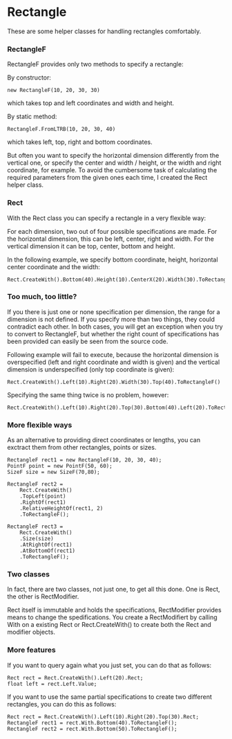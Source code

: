 Rectangle
=========

These are some helper classes for handling rectangles comfortably.

### RectangleF

RectangleF provides only two methods to specify a rectangle: 

By constructor: 

	new RectangleF(10, 20, 30, 30)

which takes top and left coordinates and width and height.

By static method: 

	RectangleF.FromLTRB(10, 20, 30, 40)

which takes left, top, right and bottom coordinates.

But often you want to specify the horizontal dimension differently from the vertical one, or specify the center and width / height, or the width and right coordinate, for example.
To avoid the cumbersome task of calculating the required parameters from the given ones each time, I created the Rect helper class.

### Rect

With the Rect class you can specify a rectangle in a very flexible way:

For each dimension, two out of four possible specifications are made. For the horizontal dimension, this can be left, center, right and width. For the vertical dimension it can be top, center, bottom and height.

In the following example, we specify bottom coordinate, height, horizontal center coordinate and the width:

	Rect.CreateWith().Bottom(40).Height(10).CenterX(20).Width(30).ToRectangleF()

### Too much, too little?

If you there is just one or none specification per dimension, the range for a dimension is not defined. If you specify more than two things, they could contradict each other. In both cases, you will get an exception when you try to convert to RectangleF, but whether the right count of specifications has been provided can easily be seen from the source code.

Following example will fail to execute, because the horizontal dimension is overspecified (left and right coordinate and width is given) and the vertical dimension is underspecified (only top coordinate is given):

	Rect.CreateWith().Left(10).Right(20).Width(30).Top(40).ToRectangleF()

Specifying the same thing twice is no problem, however:

	Rect.CreateWith().Left(10).Right(20).Top(30).Bottom(40).Left(20).ToRectangleF()

### More flexible ways

As an alternative to providing direct coordinates or lengths, you can exctract them from other rectangles, points or sizes.

	RectangleF rect1 = new RectangleF(10, 20, 30, 40);
	PointF point = new PointF(50, 60);
	SizeF size = new SizeF(70,80);

	RectangleF rect2 = 
		Rect.CreateWith()
		.TopLeft(point)
		.RightOf(rect1)
		.RelativeHeightOf(rect1, 2)
		.ToRectangleF();

	RectangleF rect3 = 
		Rect.CreateWith()
		.Size(size)
		.AtRightOf(rect1)
		.AtBottomOf(rect1)
		.ToRectangleF();

### Two classes

In fact, there are two classes, not just one, to get all this done. One is Rect, the other is RectModifier.

Rect itself is immutable and holds the specifications, RectModifier provides means to change the spedifications.
You create a RectModifiert by calling With on a existing Rect or Rect.CreateWith() to create both the Rect and modifier objects.

### More features

If you want to query again what you just set, you can do that as follows:

	Rect rect = Rect.CreateWith().Left(20).Rect;
	float left = rect.Left.Value;

If you want to use the same partial specifications to create two different rectangles, you can do this as follows:

	Rect rect = Rect.CreateWith().Left(10).Right(20).Top(30).Rect;
	RectangleF rect1 = rect.With.Bottom(40).ToRectangleF();
	RectangleF rect2 = rect.With.Bottom(50).ToRectangleF();
